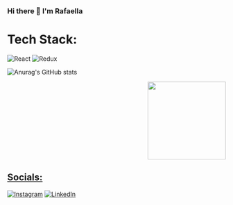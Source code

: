 ### Hi there 👋 I'm Rafaella

<!--
**rafaellaladeira/rafaellaladeira** is a ✨ _special_ ✨ repository because its `README.md` (this file) appears on your GitHub profile.

Here are some ideas to get you started:

- 🔭 I’m currently working on ...
- 🌱 I’m currently learning ...
- 👯 I’m looking to collaborate on ...
- 🤔 I’m looking for help with ...
- 💬 Ask me about ...
- 📫 How to reach me: ...
- 😄 Pronouns: ...
- ⚡ Fun fact: I have 5 dogs.
-->


# Tech Stack:

![React](https://img.shields.io/badge/React-20232A?style=for-the-badge&logo=react&logoColor=61DAFB)
![Redux](https://img.shields.io/badge/Redux-593D88?style=for-the-badge&logo=redux&logoColor=white)


![Anurag's GitHub stats](https://github-readme-stats.vercel.app/api?username=rafaellaladeira&show_icons=true&theme=radical)
<div align="right">
  <a href="https://github.com/rafaellaladeira">
  <img height="180em" src="https://github-readme-stats.vercel.app/api/top-langs/?username=rafaellaladeira&layout=compact&langs_count=7&theme=radical"/>
</div>



## Socials: 
[![Instagram](https://img.shields.io/badge/Instagram-%23E4405F.svg?logo=Instagram&logoColor=white)](https://www.instagram.com/rafaella.ladeira/) [![LinkedIn](https://img.shields.io/badge/LinkedIn-%230077B5.svg?logo=linkedin&logoColor=white)](https://www.linkedin.com/in/rafaella-ladeira/) 
